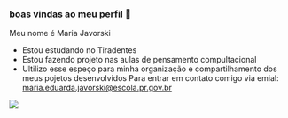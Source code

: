 ### boas vindas ao meu perfil 🖤
Meu nome é Maria Javorski

- Estou estudando no Tiradentes
- Estou fazendo projeto nas aulas de pensamento compultacional
- Ultilizo esse espeço para minha organização e compartilhamento dos meus pojetos desenvolvidos
Para entrar em contato comigo via emial: 
maria.eduarda.javorski@escola.pr.gov.br

![](https://media1.tenor.com/m/nkgz9D5GyIEAAAAd/2fast2furious-brian-o-conner.gif)

